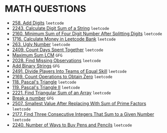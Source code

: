 # MATH QUESTIONS

* [258. Add Digits](https://github.com/anujvaghani0/DSA-Java/tree/master/src/Math/AddDigits.java) `leetcode`</br>
* [2243. Calculate Digit Sum of a String](https://github.com/anujvaghani0/DSA-Java/tree/master/src/Math/CalculateDigitSumOfAString.java) `leetcode`</br>
* [2160. Minimum Sum of Four Digit Number After Splitting Digits](https://github.com/anujvaghani0/DSA-Java/tree/master/src/Math/MinimumSumofFourDigitNumberAfterSplittingDigits.java) `leetcode`</br>
* [1716. Calculate Money in Leetcode Bank](https://github.com/anujvaghani0/DSA-Java/tree/master/src/Math/MinimumSumofFourDigitNumberAfterSplittingDigits.java) `leetcode`</br>
* [263. Ugly Number](https://github.com/anujvaghani0/DSA-Java/tree/master/src/Math/UglyNumber.java) `leetcode`</br>
* [2409. Count Days Spent Together](https://github.com/anujvaghani0/DSA-Java/tree/master/src/Math/countDaysTogether.java) `leetcode`</br>
* [Maximum Sum LCM](https://github.com/anujvaghani0/DSA-Java/tree/master/src/Math/MaximumSumLCM.java) `GFG`</br>
* [2028. Find Missing Observations](https://github.com/anujvaghani0/DSA-Java/tree/master/src/Math/FindMissingObservations.java) `leetcode`</br>
* [Add Binary Strings](https://github.com/anujvaghani0/DSA-Java/tree/master/src/Math/addBinary.java) `GFG`</br>
* [2491. Divide Players Into Teams of Equal Skill](https://github.com/anujvaghani0/DSA-Java/tree/master/src/Math/DividePlayersIntoTeamsOfEqualSkill.java) `leetcode`</br>
* [2169. Count Operations to Obtain Zero](https://github.com/anujvaghani0/DSA-Java/tree/master/src/Math/CountOperationsToObtainZero.java) `leetcode`</br>
* [118. Pascal's Triangle](https://github.com/anujvaghani0/DSA-Java/tree/master/src/Math/PascalsTriangle.java) `leetcode`</br>
* [119. Pascal's Triangle II](https://github.com/anujvaghani0/DSA-Java/tree/master/src/Math/PascalsTriangleII.java) `leetcode`</br>
* [2221. Find Triangular Sum of an Array](https://github.com/anujvaghani0/DSA-Java/tree/master/src/Math/FindTriangularSumOfAnArray.java) `leetcode`</br>
* [Break a number](https://github.com/anujvaghani0/DSA-Java/tree/master/src/Math/BreakANumber.java) `GFG`</br>
* [2507. Smallest Value After Replacing With Sum of Prime Factors](https://github.com/anujvaghani0/DSA-Java/tree/master/src/Math/SmallestValueAfterReplacingWithSumOfPrimeFactors.java) `leetcode`</br>
* [2177. Find Three Consecutive Integers That Sum to a Given Number](https://github.com/anujvaghani0/DSA-Java/tree/master/src/Math/FindThreeConsecutiveIntegersThatSumToAGivenNumber.java) `leetcode`</br>
* [2240. Number of Ways to Buy Pens and Pencils](https://github.com/anujvaghani0/DSA-Java/tree/master/src/Math/NumberOfWaysToBuyPensAndPencils.java) `leetcode`</br>